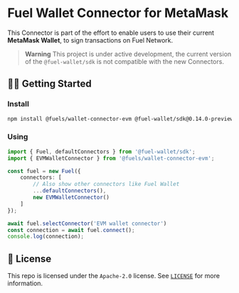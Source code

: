 # Fuel Wallet Connector for MetaMask

This Connector is part of the effort to enable users to use their current **MetaMask Wallet**,
to sign transactions on Fuel Network.

> **Warning**
> This project is under active development, the current version of the `@fuel-wallet/sdk` is not compatible with the new Connectors.

## 🧑‍💻 Getting Started

### Install

```sh
npm install @fuels/wallet-connector-evm @fuel-wallet/sdk@0.14.0-preview-ce33146
```

### Using

```ts
import { Fuel, defaultConnectors } from '@fuel-wallet/sdk';
import { EVMWalletConnector } from '@fuels/wallet-connector-evm';

const fuel = new Fuel({
    connectors: [
        // Also show other connectors like Fuel Wallet
        ...defaultConnectors(),
        new EVMWalletConnector()
    ]
});

await fuel.selectConnector('EVM wallet connector')
const connection = await fuel.connect();
console.log(connection);
```

## 📜 License

This repo is licensed under the `Apache-2.0` license. See [`LICENSE`](../../LICENSE) for more information.
